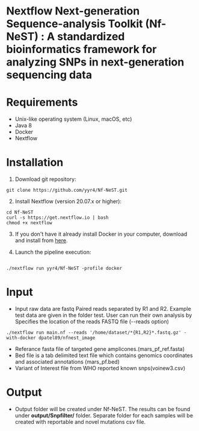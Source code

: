 # Nextflow Next-generation Sequence-analysis Toolkit (Nf-NeST) : A standardized bioinformatics framework for analyzing SNPs in next-generation sequencing data


# Requirements
- Unix-like operating system (Linux, macOS, etc)
- Java 8
- Docker
- Nextflow

# Installation

1. Download git repository:

```
git clone https://github.com/yyr4/Nf-NeST.git

```
2. Install Nextflow (version 20.07.x or higher):

```
cd Nf-NeST
curl -s https://get.nextflow.io | bash
chmod +x nextflow

```
3. If you don't have it already install Docker in your computer, download and install from [here](https://docs.docker.com/).  

4. Launch the pipeline execution:

```

./nextflow run yyr4/Nf-NeST -profile docker

```

# Input

- Input raw data are fastq Paired reads separated by R1 and R2. Example test data are given in the folder test. User can run their own analysis by Specifies the location of the  reads FASTQ file (--reads option)

```
./nextflow run main.nf --reads '/home/dataset/*{R1,R2}*.fastq.gz' -with-docker dpatel89/nfnest_image

```
- Referance fasta file of targeted gene amplicones.(mars_pf_ref.fasta)
- Bed file is a tab delimited text file which contains genomics coordinates and associated annotations (mars_pf.bed)
- Variant of Interest file from WHO reported known snps(voinew3.csv)


# Output

- Output folder will be created under Nf-NeST. The results can be found under **output/Snpfilter/** folder. Separate folder for each samples will be created with reportable and novel mutations csv file.  
